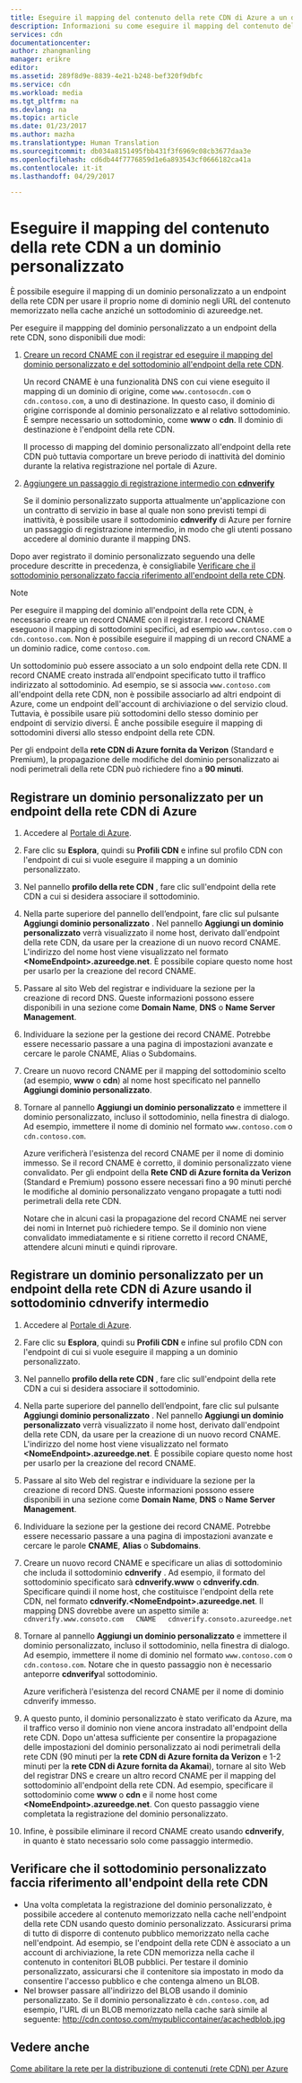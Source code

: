 ```yaml
---
title: Eseguire il mapping del contenuto della rete CDN di Azure a un dominio personalizzato | Documentazione Microsoft
description: Informazioni su come eseguire il mapping del contenuto della rete CDN a un dominio personalizzato.
services: cdn
documentationcenter: 
author: zhangmanling
manager: erikre
editor: 
ms.assetid: 289f8d9e-8839-4e21-b248-bef320f9dbfc
ms.service: cdn
ms.workload: media
ms.tgt_pltfrm: na
ms.devlang: na
ms.topic: article
ms.date: 01/23/2017
ms.author: mazha
ms.translationtype: Human Translation
ms.sourcegitcommit: db034a8151495fbb431f3f6969c08cb3677daa3e
ms.openlocfilehash: cd6db44f7776859d1e6a893543cf0666182ca41a
ms.contentlocale: it-it
ms.lasthandoff: 04/29/2017

---
```

# <a name="map-azure-cdn-content-to-a-custom-domain"></a>Eseguire il mapping del contenuto della rete CDN a un dominio personalizzato
È possibile eseguire il mapping di un dominio personalizzato a un endpoint della rete CDN per usare il proprio nome di dominio negli URL del contenuto memorizzato nella cache anziché un sottodominio di azureedge.net.

Per eseguire il mappping del dominio personalizzato a un endpoint della rete CDN, sono disponibili due modi:

1. [Creare un record CNAME con il registrar ed eseguire il mapping del dominio personalizzato e del sottodominio all'endpoint della rete CDN](#register-a-custom-domain-for-an-azure-cdn-endpoint).
   
    Un record CNAME è una funzionalità DNS con cui viene eseguito il mapping di un dominio di origine, come `www.contosocdn.com` o `cdn.contoso.com`, a uno di destinazione. In questo caso, il dominio di origine corrisponde al dominio personalizzato e al relativo sottodominio. È sempre necessario un sottodominio, come **www** o **cdn**. Il dominio di destinazione è l'endpoint della rete CDN.  
   
    Il processo di mapping del dominio personalizzato all'endpoint della rete CDN può tuttavia comportare un breve periodo di inattività del dominio durante la relativa registrazione nel portale di Azure.
2. [Aggiungere un passaggio di registrazione intermedio con **cdnverify**](#register-a-custom-domain-for-an-azure-cdn-endpoint-using-the-intermediary-cdnverify-subdomain)
   
    Se il dominio personalizzato supporta attualmente un'applicazione con un contratto di servizio in base al quale non sono previsti tempi di inattività, è possibile usare il sottodominio **cdnverify** di Azure per fornire un passaggio di registrazione intermedio, in modo che gli utenti possano accedere al dominio durante il mapping DNS.  

Dopo aver registrato il dominio personalizzato seguendo una delle procedure descritte in precedenza, è consigliabile [Verificare che il sottodominio personalizzato faccia riferimento all'endpoint della rete CDN](#verify-that-the-custom-subdomain-references-your-cdn-endpoint).

> [!NOTE]
> Per eseguire il mapping del dominio all'endpoint della rete CDN, è necessario creare un record CNAME con il registrar. I record CNAME eseguono il mapping di sottodomini specifici, ad esempio `www.contoso.com` o `cdn.contoso.com`. Non è possibile eseguire il mapping di un record CNAME a un dominio radice, come `contoso.com`.
> 
> Un sottodominio può essere associato a un solo endpoint della rete CDN. Il record CNAME creato instrada all'endpoint specificato tutto il traffico indirizzato al sottodominio.  Ad esempio, se si associa `www.contoso.com` all'endpoint della rete CDN, non è possibile associarlo ad altri endpoint di Azure, come un endpoint dell'account di archiviazione o del servizio cloud. Tuttavia, è possibile usare più sottodomini dello stesso dominio per endpoint di servizio diversi. È anche possibile eseguire il mapping di sottodomini diversi allo stesso endpoint della rete CDN.
> 
> Per gli endpoint della **rete CDN di Azure fornita da Verizon** (Standard e Premium), la propagazione delle modifiche del dominio personalizzato ai nodi perimetrali della rete CDN può richiedere fino a **90 minuti**.
> 
> 

## <a name="register-a-custom-domain-for-an-azure-cdn-endpoint"></a>Registrare un dominio personalizzato per un endpoint della rete CDN di Azure
1. Accedere al [Portale di Azure](https://portal.azure.com/).
2. Fare clic su **Esplora**, quindi su **Profili CDN** e infine sul profilo CDN con l'endpoint di cui si vuole eseguire il mapping a un dominio personalizzato.  
3. Nel pannello **profilo della rete CDN** , fare clic sull'endpoint della rete CDN a cui si desidera associare il sottodominio.
4. Nella parte superiore del pannello dell’endpoint, fare clic sul pulsante **Aggiungi dominio personalizzato** .  Nel pannello **Aggiungi un dominio personalizzato** verrà visualizzato il nome host, derivato dall'endpoint della rete CDN, da usare per la creazione di un nuovo record CNAME. L'indirizzo del nome host viene visualizzato nel formato **&lt;NomeEndpoint>.azureedge.net**.  È possibile copiare questo nome host per usarlo per la creazione del record CNAME.  
5. Passare al sito Web del registrar e individuare la sezione per la creazione di record DNS. Queste informazioni possono essere disponibili in una sezione come **Domain Name**, **DNS** o **Name Server Management**.
6. Individuare la sezione per la gestione dei record CNAME. Potrebbe essere necessario passare a una pagina di impostazioni avanzate e cercare le parole CNAME, Alias o Subdomains.
7. Creare un nuovo record CNAME per il mapping del sottodominio scelto (ad esempio, **www** o **cdn**) al nome host specificato nel pannello **Aggiungi dominio personalizzato**. 
8. Tornare al pannello **Aggiungi un dominio personalizzato** e immettere il dominio personalizzato, incluso il sottodominio, nella finestra di dialogo. Ad esempio, immettere il nome di dominio nel formato `www.contoso.com` o `cdn.contoso.com`.   
   
   Azure verificherà l'esistenza del record CNAME per il nome di dominio immesso. Se il record CNAME è corretto, il dominio personalizzato viene convalidato.  Per gli endpoint della **Rete CND di Azure fornita da Verizon** (Standard e Premium) possono essere necessari fino a 90 minuti perché le modifiche al dominio personalizzato vengano propagate a tutti nodi perimetrali della rete CDN.  
   
   Notare che in alcuni casi la propagazione del record CNAME nei server dei nomi in Internet può richiedere tempo. Se il dominio non viene convalidato immediatamente e si ritiene corretto il record CNAME, attendere alcuni minuti e quindi riprovare.

## <a name="register-a-custom-domain-for-an-azure-cdn-endpoint-using-the-intermediary-cdnverify-subdomain"></a>Registrare un dominio personalizzato per un endpoint della rete CDN di Azure usando il sottodominio cdnverify intermedio
1. Accedere al [Portale di Azure](https://portal.azure.com/).
2. Fare clic su **Esplora**, quindi su **Profili CDN** e infine sul profilo CDN con l'endpoint di cui si vuole eseguire il mapping a un dominio personalizzato.  
3. Nel pannello **profilo della rete CDN** , fare clic sull'endpoint della rete CDN a cui si desidera associare il sottodominio.
4. Nella parte superiore del pannello dell’endpoint, fare clic sul pulsante **Aggiungi dominio personalizzato** .  Nel pannello **Aggiungi un dominio personalizzato** verrà visualizzato il nome host, derivato dall'endpoint della rete CDN, da usare per la creazione di un nuovo record CNAME. L'indirizzo del nome host viene visualizzato nel formato **&lt;NomeEndpoint>.azureedge.net**.  È possibile copiare questo nome host per usarlo per la creazione del record CNAME.
5. Passare al sito Web del registrar e individuare la sezione per la creazione di record DNS. Queste informazioni possono essere disponibili in una sezione come **Domain Name**, **DNS** o **Name Server Management**.
6. Individuare la sezione per la gestione dei record CNAME. Potrebbe essere necessario passare a una pagina di impostazioni avanzate e cercare le parole **CNAME**, **Alias** o **Subdomains**.
7. Creare un nuovo record CNAME e specificare un alias di sottodominio che includa il sottodominio **cdnverify** . Ad esempio, il formato del sottodominio specificato sarà **cdnverify.www** o **cdnverify.cdn**. Specificare quindi il nome host, che costituisce l'endpoint della rete CDN, nel formato **cdnverify.&lt;NomeEndpoint>.azureedge.net**. Il mapping DNS dovrebbe avere un aspetto simile a: `cdnverify.www.consoto.com   CNAME   cdnverify.consoto.azureedge.net`  
8. Tornare al pannello **Aggiungi un dominio personalizzato** e immettere il dominio personalizzato, incluso il sottodominio, nella finestra di dialogo. Ad esempio, immettere il nome di dominio nel formato `www.contoso.com` o `cdn.contoso.com`. Notare che in questo passaggio non è necessario anteporre **cdnverify**al sottodominio.  
   
    Azure verificherà l'esistenza del record CNAME per il nome di dominio cdnverify immesso.
9. A questo punto, il dominio personalizzato è stato verificato da Azure, ma il traffico verso il dominio non viene ancora instradato all'endpoint della rete CDN. Dopo un'attesa sufficiente per consentire la propagazione delle impostazioni del dominio personalizzato ai nodi perimetrali della rete CDN (90 minuti per la **rete CDN di Azure fornita da Verizon** e 1-2 minuti per la **rete CDN di Azure fornita da Akamai**), tornare al sito Web del registrar DNS e creare un altro record CNAME per il mapping del sottodominio all'endpoint della rete CDN. Ad esempio, specificare il sottodominio come **www** o **cdn** e il nome host come **&lt;NomeEndpoint>.azureedge.net**. Con questo passaggio viene completata la registrazione del dominio personalizzato.
10. Infine, è possibile eliminare il record CNAME creato usando **cdnverify**, in quanto è stato necessario solo come passaggio intermedio.  

## <a name="verify-that-the-custom-subdomain-references-your-cdn-endpoint"></a>Verificare che il sottodominio personalizzato faccia riferimento all'endpoint della rete CDN
* Una volta completata la registrazione del dominio personalizzato, è possibile accedere al contenuto memorizzato nella cache nell'endpoint della rete CDN usando questo dominio personalizzato.
  Assicurarsi prima di tutto di disporre di contenuto pubblico memorizzato nella cache nell'endpoint. Ad esempio, se l'endpoint della rete CDN è associato a un account di archiviazione, la rete CDN memorizza nella cache il contenuto in contenitori BLOB pubblici. Per testare il dominio personalizzato, assicurarsi che il contenitore sia impostato in modo da consentire l'accesso pubblico e che contenga almeno un BLOB.
* Nel browser passare all'indirizzo del BLOB usando il dominio personalizzato. Se il dominio personalizzato è `cdn.contoso.com`, ad esempio, l'URL di un BLOB memorizzato nella cache sarà simile al seguente: http://cdn.contoso.com/mypubliccontainer/acachedblob.jpg

## <a name="see-also"></a>Vedere anche
[Come abilitare la rete per la distribuzione di contenuti (rete CDN) per Azure](cdn-create-new-endpoint.md)  


